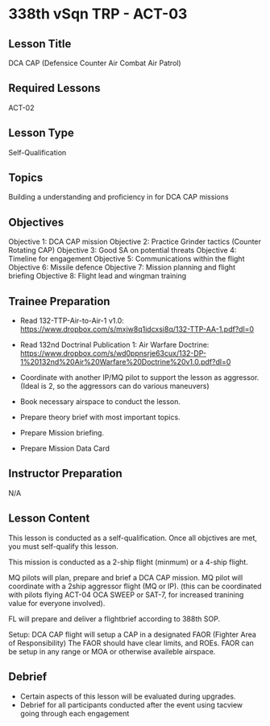 # 338th vSqn TRP - ACT-03
## Lesson Title
DCA CAP  (Defensice Counter Air Combat Air Patrol)

## Required Lessons
ACT-02

## Lesson Type
Self-Qualification

## Topics
Building a understanding and proficiency in for DCA CAP missions

## Objectives
Objective 1: DCA CAP mission
Objective 2: Practice Grinder tactics (Counter Rotating CAP)
Objective 3: Good SA on potential threats 
Objective 4: Timeline for engagement
Objective 5: Communications within the flight
Objective 6: Missile defence
Objective 7: Mission planning and flight briefing
Objective 8: Flight lead and wingman training

## Trainee Preparation
- Read 132-TTP-Air-to-Air-1 v1.0: https://www.dropbox.com/s/mxjw8q1idcxsi8q/132-TTP-AA-1.pdf?dl=0

- Read 132nd Doctrinal Publication 1: Air Warfare Doctrine: https://www.dropbox.com/s/wd0ppnsrje63cux/132-DP-1%20132nd%20Air%20Warfare%20Doctrine%20v1.0.pdf?dl=0

- Coordinate with another IP/MQ pilot to support the lesson as aggressor. (Ideal is 2, so the aggressors can do various maneuvers)
- Book necessary airspace to conduct the lesson.
- Prepare theory brief with most important topics.
- Prepare Mission briefing.
- Prepare Mission Data Card



## Instructor Preparation
N/A


## Lesson Content
This lesson is conducted as a self-qualification.
Once all objctives are met, you must self-qualify this lesson.

This mission is conducted as a 2-ship flight (minmum) or a 4-ship flight.


MQ pilots will plan, prepare and brief a DCA CAP mission.
MQ pilot will coordinate with a 2ship aggressor flight (MQ or IP). (this can be coordinated with pilots flying ACT-04 OCA SWEEP or SAT-7, 
for increased tranining value for everyone involved).

FL will prepare and deliver a flightbrief according to 388th SOP.

Setup:
DCA CAP flight will setup a CAP in a designated FAOR (Fighter Area of Responsibility)
The FAOR should have clear limits, and ROEs.
FAOR can be setup in any range or MOA or otherwise availeble airspace.



## Debrief
- Certain aspects of this lesson will be evaluated during upgrades.
- Debrief for all participants conducted after the event using tacview going through each engagement
